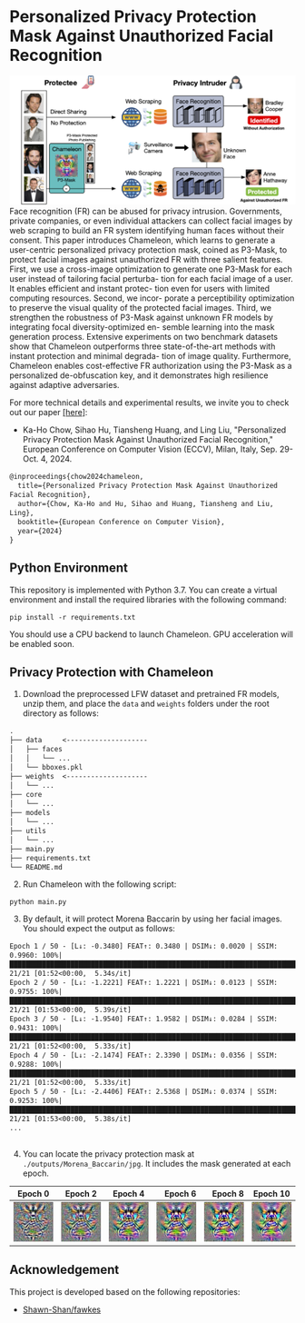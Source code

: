# Personalized Privacy Protection Mask Against Unauthorized Facial Recognition

![](assets/intro-git.png)
Face recognition (FR) can be abused for privacy intrusion. Governments, private companies, or even individual attackers can collect facial images by web scraping to build an FR system identifying human faces without their consent. This paper introduces Chameleon, which learns to generate a user-centric personalized privacy protection mask, coined as P3-Mask, to protect facial images against unauthorized FR with three salient features. First, we use a cross-image optimization to generate one P3-Mask for each user instead of tailoring facial perturba- tion for each facial image of a user. It enables efficient and instant protec- tion even for users with limited computing resources. Second, we incor- porate a perceptibility optimization to preserve the visual quality of the protected facial images. Third, we strengthen the robustness of P3-Mask against unknown FR models by integrating focal diversity-optimized en- semble learning into the mask generation process. Extensive experiments on two benchmark datasets show that Chameleon outperforms three state-of-the-art methods with instant protection and minimal degrada- tion of image quality. Furthermore, Chameleon enables cost-effective FR authorization using the P3-Mask as a personalized de-obfuscation key, and it demonstrates high resilience against adaptive adversaries.

For more technical details and experimental results, we invite you to check out our paper [[here]](https://www.ecva.net/papers/eccv_2024/papers_ECCV/papers/10846.pdf):
* Ka-Ho Chow, Sihao Hu, Tiansheng Huang, and Ling Liu, "Personalized Privacy Protection Mask Against Unauthorized Facial Recognition," European Conference on Computer Vision (ECCV), Milan, Italy, Sep. 29-Oct. 4, 2024.
```text
@inproceedings{chow2024chameleon,
  title={Personalized Privacy Protection Mask Against Unauthorized Facial Recognition},
  author={Chow, Ka-Ho and Hu, Sihao and Huang, Tiansheng and Liu, Ling},
  booktitle={European Conference on Computer Vision},
  year={2024}
}
```

## Python Environment
This repository is implemented with Python 3.7. You can create a virtual environment and install the required libraries with the following command:
```commandline
pip install -r requirements.txt
```
You should use a CPU backend to launch Chameleon. GPU acceleration will be enabled soon.

## Privacy Protection with Chameleon
1. Download the preprocessed LFW dataset and pretrained FR models, unzip them, and place the `data` and `weights` folders under the root directory as follows:
```
.
├── data     <--------------------
│   ├── faces
│   │   └── ...
│   └── bboxes.pkl
├── weights  <--------------------
│   └── ...
├── core
│   └── ...
├── models
│   └── ...
├── utils
│   └── ...
├── main.py
├── requirements.txt
└── README.md
```
2. Run Chameleon with the following script:
```commandline
python main.py
```
3. By default, it will protect Morena Baccarin by using her facial images. You should expect the output as follows:
```commandline
Epoch 1 / 50 - [L↓: -0.3480] FEAT↑: 0.3480 | DSIM↓: 0.0020 | SSIM: 0.9960: 100%|█████████████████████████████████████████████████████████████████████████████████████████████████████████████████████████████| 21/21 [01:52<00:00,  5.34s/it]
Epoch 2 / 50 - [L↓: -1.2221] FEAT↑: 1.2221 | DSIM↓: 0.0123 | SSIM: 0.9755: 100%|█████████████████████████████████████████████████████████████████████████████████████████████████████████████████████████████| 21/21 [01:53<00:00,  5.39s/it]
Epoch 3 / 50 - [L↓: -1.9540] FEAT↑: 1.9582 | DSIM↓: 0.0284 | SSIM: 0.9431: 100%|█████████████████████████████████████████████████████████████████████████████████████████████████████████████████████████████| 21/21 [01:52<00:00,  5.33s/it]
Epoch 4 / 50 - [L↓: -2.1474] FEAT↑: 2.3390 | DSIM↓: 0.0356 | SSIM: 0.9288: 100%|█████████████████████████████████████████████████████████████████████████████████████████████████████████████████████████████| 21/21 [01:52<00:00,  5.33s/it]
Epoch 5 / 50 - [L↓: -2.4406] FEAT↑: 2.5368 | DSIM↓: 0.0374 | SSIM: 0.9253: 100%|█████████████████████████████████████████████████████████████████████████████████████████████████████████████████████████████| 21/21 [01:53<00:00,  5.38s/it]
...
 
```
4. You can locate the privacy protection mask at `./outputs/Morena_Baccarin/jpg`. It includes the mask generated at each epoch.

|        Epoch 0         |        Epoch 2         |        Epoch 4         |                Epoch 6 |                Epoch 8 | Epoch 10                |
|:----------------------:|:----------------------:|:----------------------:|-----------------------:|-----------------------:|-------------------------|
| ![](assets/epoch0.jpg) | ![](assets/epoch2.jpg) | ![](assets/epoch4.jpg) | ![](assets/epoch6.jpg) | ![](assets/epoch8.jpg) | ![](assets/epoch10.jpg) |

## Acknowledgement
This project is developed based on the following repositories:
* [Shawn-Shan/fawkes](https://github.com/Shawn-Shan/fawkes) 